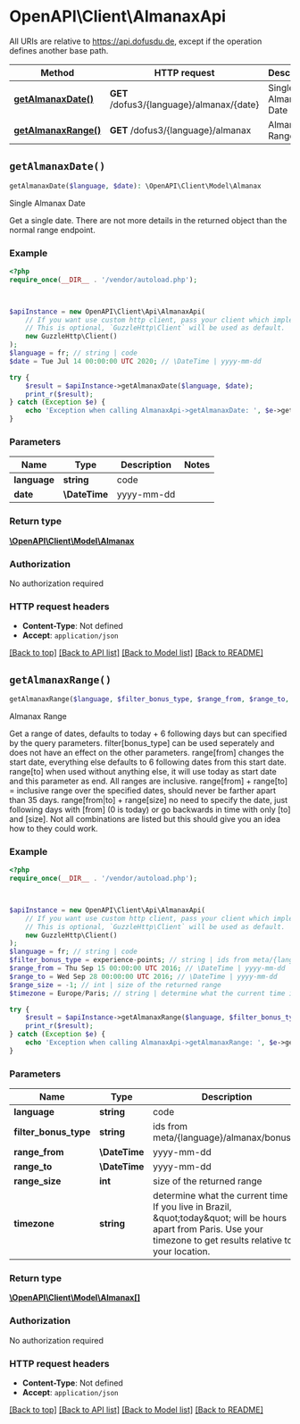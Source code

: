 # OpenAPI\Client\AlmanaxApi

All URIs are relative to https://api.dofusdu.de, except if the operation defines another base path.

| Method | HTTP request | Description |
| ------------- | ------------- | ------------- |
| [**getAlmanaxDate()**](AlmanaxApi.md#getAlmanaxDate) | **GET** /dofus3/{language}/almanax/{date} | Single Almanax Date |
| [**getAlmanaxRange()**](AlmanaxApi.md#getAlmanaxRange) | **GET** /dofus3/{language}/almanax | Almanax Range |


## `getAlmanaxDate()`

```php
getAlmanaxDate($language, $date): \OpenAPI\Client\Model\Almanax
```

Single Almanax Date

Get a single date. There are not more details in the returned object than the normal range endpoint.

### Example

```php
<?php
require_once(__DIR__ . '/vendor/autoload.php');



$apiInstance = new OpenAPI\Client\Api\AlmanaxApi(
    // If you want use custom http client, pass your client which implements `GuzzleHttp\ClientInterface`.
    // This is optional, `GuzzleHttp\Client` will be used as default.
    new GuzzleHttp\Client()
);
$language = fr; // string | code
$date = Tue Jul 14 00:00:00 UTC 2020; // \DateTime | yyyy-mm-dd

try {
    $result = $apiInstance->getAlmanaxDate($language, $date);
    print_r($result);
} catch (Exception $e) {
    echo 'Exception when calling AlmanaxApi->getAlmanaxDate: ', $e->getMessage(), PHP_EOL;
}
```

### Parameters

| Name | Type | Description  | Notes |
| ------------- | ------------- | ------------- | ------------- |
| **language** | **string**| code | |
| **date** | **\DateTime**| yyyy-mm-dd | |

### Return type

[**\OpenAPI\Client\Model\Almanax**](../Model/Almanax.md)

### Authorization

No authorization required

### HTTP request headers

- **Content-Type**: Not defined
- **Accept**: `application/json`

[[Back to top]](#) [[Back to API list]](../../README.md#endpoints)
[[Back to Model list]](../../README.md#models)
[[Back to README]](../../README.md)

## `getAlmanaxRange()`

```php
getAlmanaxRange($language, $filter_bonus_type, $range_from, $range_to, $range_size, $timezone): \OpenAPI\Client\Model\Almanax[]
```

Almanax Range

Get a range of dates, defaults to today + 6 following days but can specified by the query parameters.   filter[bonus_type] can be used seperately and does not have an effect on the other parameters.  range[from] changes the start date, everything else defaults to 6 following dates from this start date.  range[to] when used without anything else, it will use today as start date and this parameter as end. All ranges are inclusive.  range[from] + range[to] = inclusive range over the specified dates, should never be farther apart than 35 days.  range[from|to] + range[size] no need to specify the date, just following days with [from] (0 is today) or go backwards in time with only [to] and [size].  Not all combinations are listed but this should give you an idea how to they could work.

### Example

```php
<?php
require_once(__DIR__ . '/vendor/autoload.php');



$apiInstance = new OpenAPI\Client\Api\AlmanaxApi(
    // If you want use custom http client, pass your client which implements `GuzzleHttp\ClientInterface`.
    // This is optional, `GuzzleHttp\Client` will be used as default.
    new GuzzleHttp\Client()
);
$language = fr; // string | code
$filter_bonus_type = experience-points; // string | ids from meta/{language}/almanax/bonuses
$range_from = Thu Sep 15 00:00:00 UTC 2016; // \DateTime | yyyy-mm-dd
$range_to = Wed Sep 28 00:00:00 UTC 2016; // \DateTime | yyyy-mm-dd
$range_size = -1; // int | size of the returned range
$timezone = Europe/Paris; // string | determine what the current time is. If you live in Brazil, \"today\" will be hours apart from Paris. Use your timezone to get results relative to your location.

try {
    $result = $apiInstance->getAlmanaxRange($language, $filter_bonus_type, $range_from, $range_to, $range_size, $timezone);
    print_r($result);
} catch (Exception $e) {
    echo 'Exception when calling AlmanaxApi->getAlmanaxRange: ', $e->getMessage(), PHP_EOL;
}
```

### Parameters

| Name | Type | Description  | Notes |
| ------------- | ------------- | ------------- | ------------- |
| **language** | **string**| code | |
| **filter_bonus_type** | **string**| ids from meta/{language}/almanax/bonuses | [optional] |
| **range_from** | **\DateTime**| yyyy-mm-dd | [optional] |
| **range_to** | **\DateTime**| yyyy-mm-dd | [optional] |
| **range_size** | **int**| size of the returned range | [optional] |
| **timezone** | **string**| determine what the current time is. If you live in Brazil, \&quot;today\&quot; will be hours apart from Paris. Use your timezone to get results relative to your location. | [optional] [default to &#39;Europe/Paris&#39;] |

### Return type

[**\OpenAPI\Client\Model\Almanax[]**](../Model/Almanax.md)

### Authorization

No authorization required

### HTTP request headers

- **Content-Type**: Not defined
- **Accept**: `application/json`

[[Back to top]](#) [[Back to API list]](../../README.md#endpoints)
[[Back to Model list]](../../README.md#models)
[[Back to README]](../../README.md)
